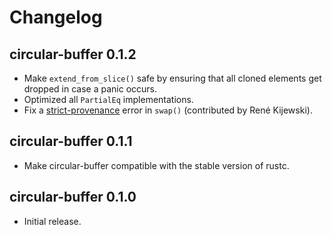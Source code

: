 # Changelog

## circular-buffer 0.1.2

* Make `extend_from_slice()` safe by ensuring that all cloned elements get
  dropped in case a panic occurs.
* Optimized all `PartialEq` implementations.
* Fix a [strict-provenance](https://github.com/rust-lang/rust/issues/95228)
  error in `swap()` (contributed by René Kijewski).

## circular-buffer 0.1.1

* Make circular-buffer compatible with the stable version of rustc.

## circular-buffer 0.1.0

* Initial release.

